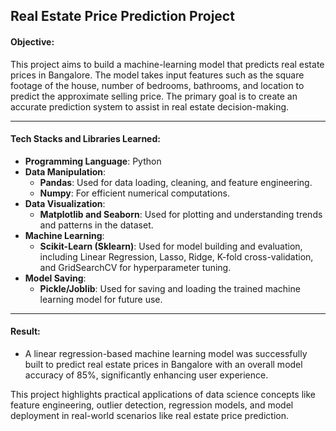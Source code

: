 ## Real Estate Price Prediction Project

#### **Objective:**
This project aims to build a machine-learning model that predicts real estate prices in Bangalore. The model takes input features such as the square footage of the house, number of bedrooms, bathrooms, and location to predict the approximate selling price. The primary goal is to create an accurate prediction system to assist in real estate decision-making.

---

#### **Tech Stacks and Libraries Learned:**

- **Programming Language**: Python
- **Data Manipulation**: 
  - **Pandas**: Used for data loading, cleaning, and feature engineering.
  - **Numpy**: For efficient numerical computations.
- **Data Visualization**:
  - **Matplotlib and Seaborn**: Used for plotting and understanding trends and patterns in the dataset.
- **Machine Learning**: 
  - **Scikit-Learn (Sklearn)**: Used for model building and evaluation, including Linear Regression, Lasso, Ridge, K-fold cross-validation, and GridSearchCV for hyperparameter tuning.
- **Model Saving**: 
  - **Pickle/Joblib**: Used for saving and loading the trained machine learning model for future use.

---

#### **Result:**

- A linear regression-based machine learning model was successfully built to predict real estate prices in Bangalore with an overall model accuracy of 85%, significantly enhancing user experience.


This project highlights practical applications of data science concepts like feature engineering, outlier detection, regression models, and model deployment in real-world scenarios like real estate price prediction.
